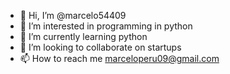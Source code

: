 - 👋 Hi, I’m @marcelo54409
- 👀 I’m interested in programming in python
- 🌱 I’m currently learning python
- 💞️ I’m looking to collaborate on startups
- 📫 How to reach me marceloperu09@gmail.com

<!---
marcelo54409/marcelo54409 is a ✨ special ✨ repository because its `README.md` (this file) appears on your GitHub profile.
You can click the Preview link to take a look at your changes.
--->
